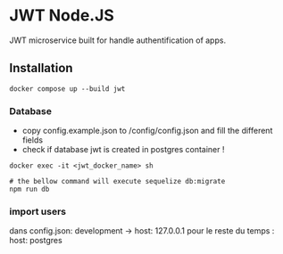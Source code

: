 # JWT Node.JS
JWT microservice built for handle authentification of apps.

## Installation
````
docker compose up --build jwt 
````

### Database
* copy config.example.json to /config/config.json and fill the different fields
* check if database jwt is created in postgres container !
````
docker exec -it <jwt_docker_name> sh

# the bellow command will execute sequelize db:migrate 
npm run db
````

### import users 
dans config.json: development -> host: 127.0.0.1
pour le reste du temps : host: postgres 

